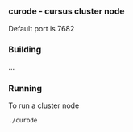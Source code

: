 ### curode - cursus cluster node
Default port is 7682

### Building
...

### Running
To run a cluster node
``` 
./curode
```



